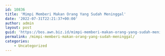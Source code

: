 ```yaml
---
id: 10836
title: 'Mimpi Memberi Makan Orang Yang Sudah Meninggal'
date: '2022-07-31T22:21:37+00:00'
author: admin
layout: post
guid: 'https://bos.awn.biz.id/mimpi-memberi-makan-orang-yang-sudah-meninggal/'
permalink: /mimpi-memberi-makan-orang-yang-sudah-meninggal/
categories:
    - Uncategorized
---
```


